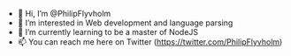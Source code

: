 - 👋 Hi, I’m @PhilipFlyvholm
- 👀 I’m interested in Web development and language parsing
- 🌱 I’m currently learning to be a master of NodeJS
- 📫 You can reach me here on Twitter (https://twitter.com/PhilipFlyvholm)
